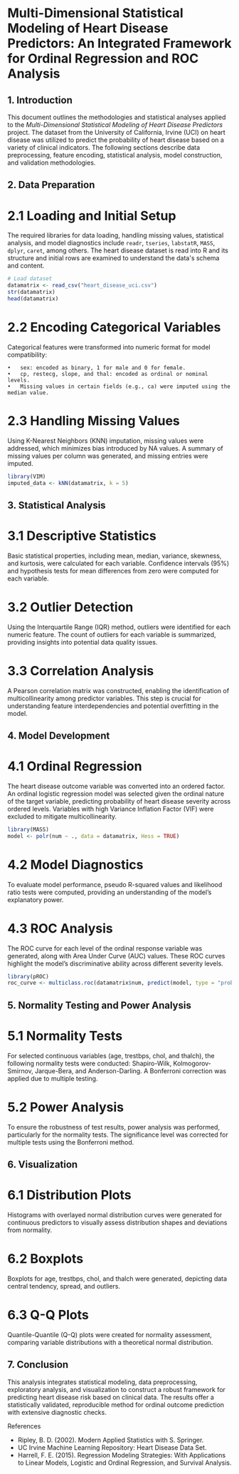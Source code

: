 # Multi-Dimensional Statistical Modeling of Heart Disease Predictors: An Integrated Framework for Ordinal Regression and ROC Analysis

## 1. Introduction
This document outlines the methodologies and statistical analyses applied to the *Multi-Dimensional Statistical Modeling of Heart Disease Predictors* project. The dataset from the University of California, Irvine (UCI) on heart disease was utilized to predict the probability of heart disease based on a variety of clinical indicators. The following sections describe data preprocessing, feature encoding, statistical analysis, model construction, and validation methodologies.

## 2. Data Preparation

# 2.1 Loading and Initial Setup
The required libraries for data loading, handling missing values, statistical analysis, and model diagnostics include `readr`, `tseries`, `labstatR`, `MASS`, `dplyr`, `caret`, among others. The heart disease dataset is read into R and its structure and initial rows are examined to understand the data's schema and content.

```r
# Load dataset
datamatrix <- read_csv("heart_disease_uci.csv")
str(datamatrix)
head(datamatrix)
```

# 2.2 Encoding Categorical Variables

Categorical features were transformed into numeric format for model compatibility:

	•	sex: encoded as binary, 1 for male and 0 for female.
	•	cp, restecg, slope, and thal: encoded as ordinal or nominal levels.
	•	Missing values in certain fields (e.g., ca) were imputed using the median value.

# 2.3 Handling Missing Values

Using K-Nearest Neighbors (KNN) imputation, missing values were addressed, which minimizes bias introduced by NA values. A summary of missing values per column was generated, and missing entries were imputed.

```r
library(VIM)
imputed_data <- kNN(datamatrix, k = 5)
```

## 3. Statistical Analysis

# 3.1 Descriptive Statistics

Basic statistical properties, including mean, median, variance, skewness, and kurtosis, were calculated for each variable. Confidence intervals (95%) and hypothesis tests for mean differences from zero were computed for each variable.

# 3.2 Outlier Detection

Using the Interquartile Range (IQR) method, outliers were identified for each numeric feature. The count of outliers for each variable is summarized, providing insights into potential data quality issues.

# 3.3 Correlation Analysis

A Pearson correlation matrix was constructed, enabling the identification of multicollinearity among predictor variables. This step is crucial for understanding feature interdependencies and potential overfitting in the model.

## 4. Model Development

# 4.1 Ordinal Regression

The heart disease outcome variable was converted into an ordered factor. An ordinal logistic regression model was selected given the ordinal nature of the target variable, predicting probability of heart disease severity across ordered levels. Variables with high Variance Inflation Factor (VIF) were excluded to mitigate multicollinearity.

```r
library(MASS)
model <- polr(num ~ ., data = datamatrix, Hess = TRUE)
```

# 4.2 Model Diagnostics

To evaluate model performance, pseudo R-squared values and likelihood ratio tests were computed, providing an understanding of the model’s explanatory power.

# 4.3 ROC Analysis

The ROC curve for each level of the ordinal response variable was generated, along with Area Under Curve (AUC) values. These ROC curves highlight the model’s discriminative ability across different severity levels.

```r
library(pROC)
roc_curve <- multiclass.roc(datamatrix$num, predict(model, type = "probs"))
```

## 5. Normality Testing and Power Analysis

# 5.1 Normality Tests

For selected continuous variables (age, trestbps, chol, and thalch), the following normality tests were conducted: Shapiro-Wilk, Kolmogorov-Smirnov, Jarque-Bera, and Anderson-Darling. A Bonferroni correction was applied due to multiple testing.

# 5.2 Power Analysis

To ensure the robustness of test results, power analysis was performed, particularly for the normality tests. The significance level was corrected for multiple tests using the Bonferroni method.

## 6. Visualization

# 6.1 Distribution Plots

Histograms with overlayed normal distribution curves were generated for continuous predictors to visually assess distribution shapes and deviations from normality.

# 6.2 Boxplots

Boxplots for age, trestbps, chol, and thalch were generated, depicting data central tendency, spread, and outliers.

# 6.3 Q-Q Plots

Quantile-Quantile (Q-Q) plots were created for normality assessment, comparing variable distributions with a theoretical normal distribution.

## 7. Conclusion

This analysis integrates statistical modeling, data preprocessing, exploratory analysis, and visualization to construct a robust framework for predicting heart disease risk based on clinical data. The results offer a statistically validated, reproducible method for ordinal outcome prediction with extensive diagnostic checks.

References
- Ripley, B. D. (2002). Modern Applied Statistics with S. Springer.
- UC Irvine Machine Learning Repository: Heart Disease Data Set.
- Harrell, F. E. (2015). Regression Modeling Strategies: With Applications to Linear Models, Logistic and Ordinal Regression, and Survival Analysis.
